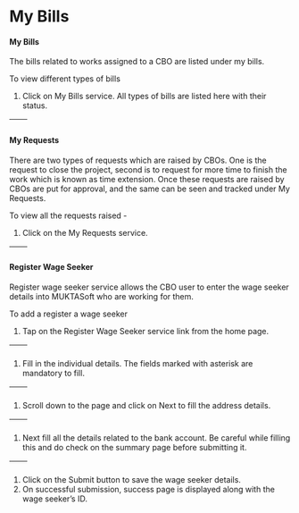 # My Bills

#### My Bills <a href="#_r2z7l24o1qad" id="_r2z7l24o1qad"></a>

The bills related to works assigned to a CBO are listed under my bills.

To view different types of bills

1. Click on My Bills service. All types of bills are listed here with their status.

| <img src="../../../../.gitbook/assets/0 (2).jpeg" alt="" data-size="original"> |   |
| ------------------------------------------------------------------------------ | - |

#### My Requests <a href="#_4y89ewm45p4i" id="_4y89ewm45p4i"></a>

There are two types of requests which are raised by CBOs. One is the request to close the project, second is to request for more time to finish the work which is known as time extension. Once these requests are raised by CBOs are put for approval, and the same can be seen and tracked under My Requests.

To view all the requests raised -

1. Click on the My Requests service.

| <img src="../../../../.gitbook/assets/1 (2).jpeg" alt="" data-size="original"> |   |
| ------------------------------------------------------------------------------ | - |

#### Register Wage Seeker <a href="#_b1lby82y4j3i" id="_b1lby82y4j3i"></a>

Register wage seeker service allows the CBO user to enter the wage seeker details into MUKTASoft who are working for them.

To add a register a wage seeker

1. Tap on the Register Wage Seeker service link from the home page.

| <img src="../../../../.gitbook/assets/2 (4).jpeg" alt="" data-size="original"> | <img src="../../../../.gitbook/assets/3.jpeg" alt="" data-size="original"> |
| ------------------------------------------------------------------------------ | -------------------------------------------------------------------------- |

1. Fill in the individual details. The fields marked with asterisk are mandatory to fill.

| <img src="../../../../.gitbook/assets/4 (2).jpeg" alt="" data-size="original"> | <img src="../../../../.gitbook/assets/5.jpeg" alt="" data-size="original"> |
| ------------------------------------------------------------------------------ | -------------------------------------------------------------------------- |

1. Scroll down to the page and click on Next to fill the address details.

| <img src="../../../../.gitbook/assets/6.jpeg" alt="" data-size="original"> | <img src="../../../../.gitbook/assets/7 (1).jpeg" alt="" data-size="original"> |
| -------------------------------------------------------------------------- | ------------------------------------------------------------------------------ |

1. Next fill all the details related to the bank account. Be careful while filling this and do check on the summary page before submitting it.

| <img src="../../../../.gitbook/assets/8 (1).jpeg" alt="" data-size="original"> | <img src="../../../../.gitbook/assets/9 (1).jpeg" alt="" data-size="original"> |
| ------------------------------------------------------------------------------ | ------------------------------------------------------------------------------ |

1. Click on the Submit button to save the wage seeker details.
2. On successful submission, success page is displayed along with the wage seeker’s ID.
